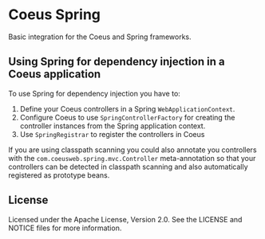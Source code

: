 
# Coeus Spring

Basic integration for the Coeus and Spring frameworks.


## Using Spring for dependency injection in a Coeus application

To use Spring for dependency injection you have to:

1. Define your Coeus controllers in a Spring `WebApplicationContext`.
2. Configure Coeus to use `SpringControllerFactory` for creating the controller
   instances from the Spring application context.
3. Use `SpringRegistrar` to register the controllers in Coeus    

If you are using classpath scanning you could also annotate you controllers
with the `com.coeusweb.spring.mvc.Controller` meta-annotation so that your
controllers can be detected in classpath scanning and also automatically
registered as prototype beans.
 

## License

Licensed under the Apache License, Version 2.0. See the LICENSE and NOTICE
files for more information.


